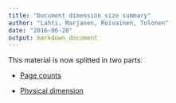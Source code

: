```yaml
---
title: "Document dimension size summary"
author: "Lahti, Marjanen, Roivainen, Tolonen"
date: "2016-06-28"
output: markdown_document
---
```


This material is now splitted in two parts:

  * [Page counts](pagecount.md)

  * [Physical dimension](dimension.md)


